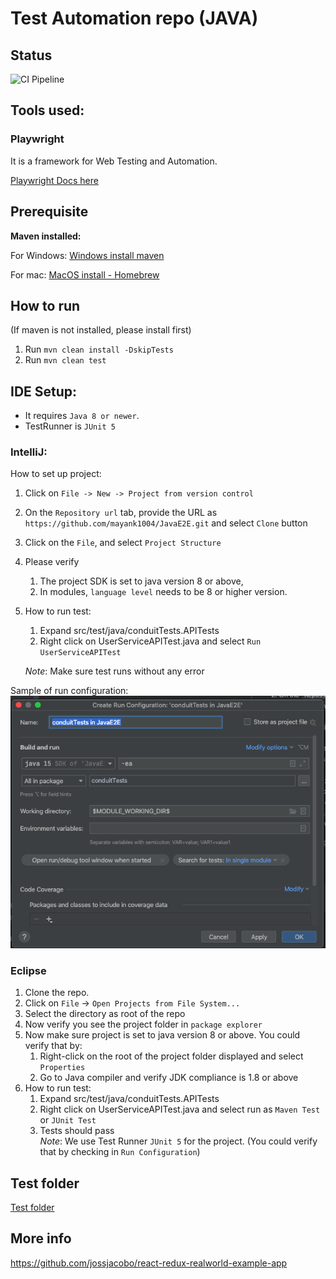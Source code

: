 # Test Automation repo (JAVA)

## Status 
![CI Pipeline](https://github.com/mayank1004/JavaE2E/actions/workflows/maven.yml/badge.svg)

## Tools used:
### Playwright
It is a framework for Web Testing and Automation.

[Playwright Docs here](https://playwright.dev/java/docs/intro)

## Prerequisite
**Maven installed:**  

For Windows: [Windows install maven](https://maven.apache.org/install.html)

For mac: [MacOS install - Homebrew](https://formulae.brew.sh/formula/maven)

## How to run
(If maven is not installed, please install first)

1. Run `mvn clean install -DskipTests`  
2. Run `mvn clean test`

## IDE Setup:

- It requires `Java 8 or newer`.
- TestRunner is `JUnit 5`

### IntelliJ:
How to set up project:
1. Click on `File -> New -> Project from version control`
2. On the `Repository url` tab, provide the URL as `https://github.com/mayank1004/JavaE2E.git` and select `Clone` button
3. Click on the `File`, and select `Project Structure`
4. Please verify 
   1. The project SDK is set to java version 8 or above,
   2. In modules, `language level` needs to be 8 or higher version.
5. How to run test:
   1. Expand src/test/java/conduitTests.APITests
   2. Right click on UserServiceAPITest.java and select `Run UserServiceAPITest`
   
   *Note*: Make sure test runs without any error

Sample of run configuration:
![Run Config Screenshot](src/main/java/utils/images/runnerConfig.png)


### Eclipse 
1. Clone the repo.
2. Click on `File` -> `Open Projects from File System...` 
3. Select the directory as root of the repo
4. Now verify you see the project folder in `package explorer`
5. Now make sure project is set to java version 8 or above. You could verify that by:
   1. Right-click on the root of the project folder displayed and select `Properties`
   2. Go to Java compiler and verify JDK compliance is 1.8 or above
6. How to run test:
   1. Expand src/test/java/conduitTests.APITests
   2. Right click on UserServiceAPITest.java and select run as `Maven Test` or `JUnit Test`
   3. Tests should pass  
   *Note*: We use Test Runner `JUnit 5` for the project. (You could verify that by checking in `Run Configuration`)
   

## Test folder
[Test folder](src/test/java/conduitTests)

## More info
https://github.com/jossjacobo/react-redux-realworld-example-app
